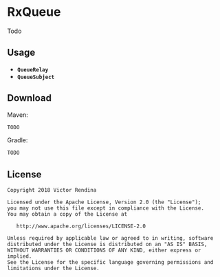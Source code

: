 RxQueue
=======

Todo

Usage
-----

* **`QueueRelay`**
* **`QueueSubject`**

Download
--------

Maven: 
```xml
TODO
```


Gradle:
```groovy
TODO
```

License
-------

    Copyright 2018 Victor Rendina

    Licensed under the Apache License, Version 2.0 (the "License");
    you may not use this file except in compliance with the License.
    You may obtain a copy of the License at

       http://www.apache.org/licenses/LICENSE-2.0

    Unless required by applicable law or agreed to in writing, software
    distributed under the License is distributed on an "AS IS" BASIS,
    WITHOUT WARRANTIES OR CONDITIONS OF ANY KIND, either express or implied.
    See the License for the specific language governing permissions and
    limitations under the License.
